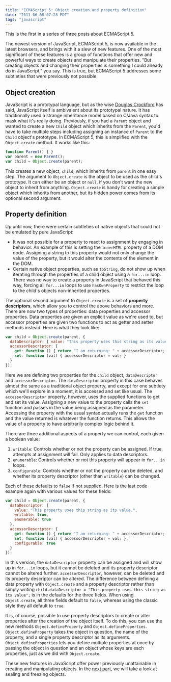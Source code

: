 ```yaml
---
title: "ECMAScript 5: Object creation and property definition"
date: "2011-06-08 07:28 PDT"
tags: "javascript"
---
```

<aside>This is the first in a series of three posts about ECMAScript 5.</aside>

The newest version of JavaScript, ECMAScript 5, is now available in the latest browsers, and brings with it a slew of new features. One of the most significant of these features is a group of functions that offer new and powerful ways to create objects and manipulate their properties. "But creating objects and changing their properties is something I could already do in JavaScript," you say. This is true, but ECMAScript 5 addresses some subtleties that were previously not possible.

## Object creation

JavaScript is a prototypal language, but as the wise [Douglas Crockford](http://www.crockford.com/) has said, JavaScript itself is ambivalent about its prototypal nature. It has traditionally used a strange inheritance model based on C/Java syntax to mask what it's really doing. Previously, if you had a `Parent` object and wanted to create a new `Child` object which inherits from the `Parent`, you'd have to take multiple steps including assigning an instance of `Parent` to the `Child` object's prototype. In ECMAScript 5, this is simplified with the `Object.create` method. It works like this:

~~~ javascript
function Parent() { }
var parent = new Parent();
var child = Object.create(parent);
~~~

This creates a new object, `child`, which inherits from `parent` in one easy step. The argument to `Object.create` is the object to be used as the child's prototype. It can either be an object or `null`, if you don't want the new object to inherit from anything. `Object.create` is handy for creating a simple object which inherits from another, but its hidden power comes from its optional second argument.

## Property definition

Up until now, there were certain subtleties of native objects that could not be emulated by pure JavaScript:

* It was not possible for a property to react to assignment by engaging in behavior. An example of this is setting the `innerHTML` property of a DOM node. Assigning a string to this property would not only change the value of the property, but it would alter the contents of the element in the DOM.
* Certain native object properties, such as `toString`, do not show up when iterating through the properties of a child object using a `for...in` loop. There was no way to create a property in JavaScript that behaved this way, forcing all `for...in` loops to use `hasOwnProperty` to restrict the loop to the child's objects non-inherited properties.

The optional second argument to `Object.create` is a set of **property descriptors**, which allow you to control the above behaviors and more. There are now two types of properties: data properties and accessor properties. Data properties are given an explicit value as we're used to, but accessor properties are given two functions to act as getter and setter methods instead. Here is what they look like:

~~~ javascript
var child = Object.create(parent, {
  dataDescriptor: { value: "This property uses this string as its value." },
  accessorDescriptor: {
    get: function () { return "I am returning: " + accessorDescriptor; },
    set: function (val) { accessorDescriptor = val; }
  }
});
~~~

Here we are defining two properties for the `child` object, `dataDescriptor` and `accessorDescriptor`. The `dataDescriptor` property in this case behaves almost the same as a traditional object property, and except for one subtlety which we'll explore in a moment, it is accessed and set like usual. The `accessorDescriptor` property, however, uses the supplied functions to get and set its value. Assigning a new value to the property calls the `set` function and passes in the value being assigned as the parameter. Accessing the property with the usual syntax actually runs the `get` function and the value returned is whatever the function returns. This allows the value of a property to have arbitrarily complex logic behind it.

There are three additional aspects of a property we can control, each given a boolean value:

1. `writable`: Controls whether or not the property can be assigned. If true, attempts at assignment will fail. Only applies to data descriptors.
2. `enumerable`: Controls whether or not this property will appear in `for...in` loops.
3. `configurable`: Controls whether or not the property can be deleted, and whether its property descriptor (other than `writable`) can be changed.

Each of these defaults to `false` if not supplied. Here is the last code example again with various values for these fields:

~~~ javascript
var child = Object.create(parent, {
  dataDescriptor: {
    value: "This property uses this string as its value.",
    writable: true,
    enumerable: true
  },
  accessorDescriptor: {
    get: function () { return "I am returning: " + accessorDescriptor; },
    set: function (val) { accessorDescriptor = val; },
    configurable: true
  }
});
~~~

In this version, the `dataDescriptor` property can be assigned and will show up in `for...in` loops, but it cannot be deleted and its property descriptor cannot be altered further. `accessorDescriptor`, however, can be deleted and its property descriptor can be altered. The difference between defining a data property with `Object.create` and a property descriptor rather than simply writing `child.dataDescriptor = "This property uses this string as its value";` is in the defaults for the three fields. When using `Object.create`, all three fields default to `false`, whereas using the classic style they all default to `true`.

It is, of course, possible to use property descriptors to create or alter properties after the creation of the object itself. To do this, you can use the new methods `Object.defineProperty` and `Object.defineProperties`. `Object.defineProperty` takes the object in question, the name of the property, and a single property descriptor as its arguments. `Object.defineProperties` lets you define multiple properties at once by passing the object in question and an object whose keys are each properties, just as we did with `Object.create`.

These new features in JavaScript offer power previously unattainable in creating and manipulating objects. In the [next part](/posts/ecmascript-5-tamper-proofing-objects), we will take a look at sealing and freezing objects.
